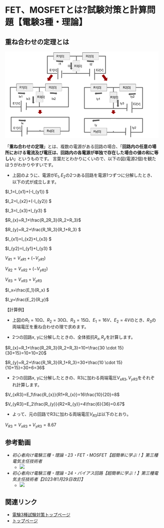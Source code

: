 # FET、MOSFETとは?試験対策と計算問題【電験3種・理論】

## 重ね合わせの定理とは

![picture 1](./assets/1-6-superposition-theorem1.png)  

「**重ね合わせの定理**」とは、複数の電源がある回路の場合、「**回路内の任意の場所における電流及び電圧は、回路内の各電源が単独で存在した場合の値の和に等しい**」というものです。
言葉だとわかりにくいので、以下の図(電源2個)を観たほうがわかりやすいです。

- 上図のように、電源が$E_1, E_2$の2つある回路を電源1つずつに分解したとき、以下の式が成立します。

$I_1=I_{x1}+(-I_{y1}) $

$I_2=I_{x2}+(-I_{y2}) $

$I_3=I_{x3}+I_{y3} $

$R_{x}=R_1+\frac{R_2R_3}{R_2+R_3}$

$R_{y}=R_2+\frac{R_1R_3}{R_1+R_3} $

$I_{x1}=I_{x2}+I_{x3} $

$I_{y2}=I_{y1}+I_{y3} $

$V_{R1}=V_{xR1}+(-V_{yR1})$

$V_{R2}=V_{xR2}+(-V_{yR2})$

$V_{R3}=V_{xR3}+V_{yR3}$

$I_x=\frac{E_1}{R_x} $

$I_y=\frac{E_2}{R_y}$


【計算例】

- 上図の$R_1=10$Ω、$R_2=30$Ω、$R_3=15$Ω、$E_1=16V$、$E_2=4V$のとき、$R_3$の両端電圧を重ね合わせの理で求めます。

- 2つの回路x, yに分解したときの、全体抵抗$R_x, R_y$を計算します。

$R_{x}=R_1+\frac{R_2R_3}{R_2+R_3}=10+\frac{30 \cdot 15}{30+15}=10+10=20$

$R_{y}=R_2+\frac{R_1R_3}{R_1+R_3}=30+\frac{10 \cdot 15}{10+15}=30+6=36$

- 2つの回路x, yに分解したときの、R3に加わる両端電圧$V_{xR3}, V_{yR3}$をそれぞれ計算します。

$V_{xR3}=E_1\frac{R_{x}}{R1+R_{x}}=16\frac{10}{20}=8$

$V_{yR3}=E_2\frac{R_{y}}{R2+R_{y}}=4\frac{6}{36}=0.67$

- よって、元の回路でR3に加わる両端電圧$V_{R3}$は以下のとおり。

$V_{R3}=V_{xR3}+V_{yR3}=8.67$


## 参考動画

- *初心者向け電験三種・理論・23・FET・MOSFET【超簡単に学ぶ！】第三種電気主任技術者*
    - [![](https://img.youtube.com/vi/ppBqINRuVA8/0.jpg)](https://www.youtube.com/watch?v=ppBqINRuVA8)
- *初心者向け電験三種・理論・24・バイアス回路【超簡単に学ぶ！】第三種電気主任技術者【2023年1月29日改訂】*
    - [![](https://img.youtube.com/vi/Ji3zjsrMeKY/0.jpg)](https://www.youtube.com/watch?v=Ji3zjsrMeKY)

## 関連リンク

- [電験3種試験対策トップページ](../index.md)
- [トップページ](../../../index.md)